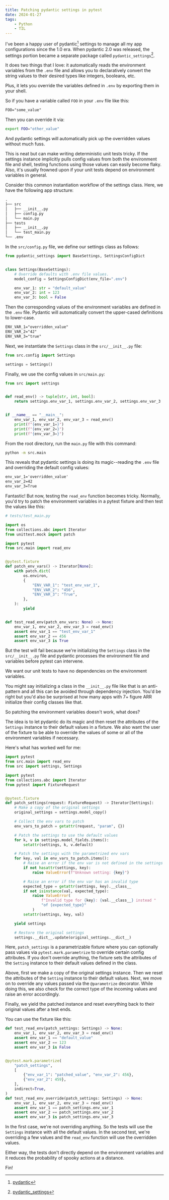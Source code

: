 ```yaml
---
title: Patching pydantic settings in pytest
date: 2024-01-27
tags:
    - Python
    - TIL
---
```


I've been a happy user of pydantic[^1] settings to manage all my app configurations since
the 1.0 era. When pydantic 2.0 was released, the settings portion became a separate package
called `pydantic_settings`[^2].

It does two things that I love: it automatically reads the environment variables from the
`.env` file and allows you to declaratively convert the string values to their desired types
like integers, booleans, etc.

Plus, it lets you override the variables defined in `.env` by exporting them in your shell.

So if you have a variable called `FOO` in your `.env` file like this:

```txt
FOO="some_value"
```

Then you can override it via:

```sh
export FOO="other_value"
```

And pydantic settings will automatically pick up the overridden values without much fuss.

This is neat but can make writing deterministic unit tests tricky. If the settings instance
implicitly pulls config values from both the environment file and shell, testing functions
using those values can easily become flaky. Also, it's usually frowned upon if your unit
tests depend on environment variables in general.

Consider this common instantiation workflow of the settings class. Here, we have the
following app structure:

```txt
.
├── src
│   ├── __init__.py
│   ├── config.py
│   └── main.py
├── tests
│   ├── __init__.py
│   └── test_main.py
└── .env
```

In the `src/config.py` file, we define our settings class as follows:

```python
from pydantic_settings import BaseSettings, SettingsConfigDict


class Settings(BaseSettings):
    # Override defaults with .env file values.
    model_config = SettingsConfigDict(env_file=".env")

    env_var_1: str = "default_value"
    env_var_2: int = 123
    env_var_3: bool = False
```

Then the corresponding values of the environment variables are defined in the `.env` file.
Pydantic will automatically convert the upper-cased definitions to lower-case.

```txt
ENV_VAR_1="overridden_value"
ENV_VAR_2="42"
ENV_VAR_3="true"
```

Next, we instantiate the `Settings` class in the `src/__init__.py` file:

```python
from src.config import Settings

settings = Settings()
```

Finally, we use the config values in `src/main.py`:

```python
from src import settings


def read_env() -> tuple[str, int, bool]:
    return settings.env_var_1, settings.env_var_2, settings.env_var_3


if __name__ == "__main__":
    env_var_1, env_var_2, env_var_3 = read_env()
    print(f"{env_var_1=}")
    print(f"{env_var_2=}")
    print(f"{env_var_3=}")
```

From the root directory, run the `main.py` file with this command:

```sh
python -m src.main
```

This reveals that pydantic settings is doing its magic--reading the `.env` file and
overriding the default config values:

```txt
env_var_1='overridden_value'
env_var_2=42
env_var_3=True
```

Fantastic! But now, testing the `read_env` function becomes tricky. Normally, you'd try to
patch the environment variables in a pytest fixture and then test the values like this:

```python
# tests/test_main.py

import os
from collections.abc import Iterator
from unittest.mock import patch

import pytest
from src.main import read_env


@pytest.fixture
def patch_env_vars() -> Iterator[None]:
    with patch.dict(
        os.environ,
        {
            "ENV_VAR_1": "test_env_var_1",
            "ENV_VAR_2": "456",
            "ENV_VAR_3": "True",
        },
    ):
        yield


def test_read_env(patch_env_vars: None) -> None:
    env_var_1, env_var_2, env_var_3 = read_env()
    assert env_var_1 == "test_env_var_1"
    assert env_var_2 == 456
    assert env_var_3 is True
```

But the test will fail because we're initializing the `Settings` class in the
`src/__init__.py` file and pydantic processes the environment file and variables before
pytest can intervene.

We want our unit tests to have no dependencies on the environment variables.

You might say initializing a class in the `__init__.py` file like that is an anti-pattern
and all this can be avoided through dependency injection. You'd be right but you'd also be
surprised at how many apps with 7+ figure ARR initialize their config classes like that.

So patching the environment variables doesn't work, what does?

The idea is to let pydantic do its magic and then reset the attributes of the `Settings`
instance to their default values in a fixture. We also want the user of the fixture to be
able to override the values of some or all of the environment variables if necessary.

Here's what has worked well for me:

```python
import pytest
from src.main import read_env
from src import settings, Settings

import pytest
from collections.abc import Iterator
from pytest import FixtureRequest


@pytest.fixture
def patch_settings(request: FixtureRequest) -> Iterator[Settings]:
    # Make a copy of the original settings
    original_settings = settings.model_copy()

    # Collect the env vars to patch
    env_vars_to_patch = getattr(request, "param", {})

    # Patch the settings to use the default values
    for k, v in settings.model_fields.items():
        setattr(settings, k, v.default)

    # Patch the settings with the parametrized env vars
    for key, val in env_vars_to_patch.items():
        # Raise an error if the env var is not defined in the settings
        if not hasattr(settings, key):
            raise ValueError(f"Unknown setting: {key}")

        # Raise an error if the env var has an invalid type
        expected_type = getattr(settings, key).__class__
        if not isinstance(val, expected_type):
            raise ValueError(
                f"Invalid type for {key}: {val.__class__} instead "
                "of {expected_type}"
            )
        setattr(settings, key, val)

    yield settings

    # Restore the original settings
    settings.__dict__.update(original_settings.__dict__)
```

Here, `patch_settings` is a parametrizable fixture where you can optionally pass values via
`pytest.mark.parametrize` to override certain config attributes. If you don't override
anything, the fixture sets the attributes of the `Setting` instance to their default values
defined in the class.

Above, first we make a copy of the original settings instance. Then we reset the attributes
of the `Setting` instance to their default values. Next, we move on to override any values
passed via the `@parametrize` decorator. While doing this, we also check for the correct
type of the incoming values and raise an error accordingly.

Finally, we yield the patched instance and reset everything back to their original values
after a test ends.

You can use the fixture like this:

```python
def test_read_env(patch_settings: Settings) -> None:
    env_var_1, env_var_2, env_var_3 = read_env()
    assert env_var_1 == "default_value"
    assert env_var_2 == 123
    assert env_var_3 is False


@pytest.mark.parametrize(
    "patch_settings",
    [
        {"env_var_1": "patched_value", "env_var_2": 456},
        {"env_var_2": 459},
    ],
    indirect=True,
)
def test_read_env_override(patch_settings: Settings) -> None:
    env_var_1, env_var_2, env_var_3 = read_env()
    assert env_var_1 == patch_settings.env_var_1
    assert env_var_2 == patch_settings.env_var_2
    assert env_var_3 is patch_settings.env_var_3
```

In the first case, we're not overriding anything. So the tests will use the `Settings`
instance with all the default values. In the second test, we're overriding a few values and
the `read_env` function will use the overridden values.

Either way, the tests don't directly depend on the environment variables and it reduces the
probability of spooky actions at a distance.

Fin!

[^1]: [pydantic](https://docs.pydantic.dev/latest/)

[^2]: [pydantic_settings](https://docs.pydantic.dev/latest/concepts/pydantic_settings/)
